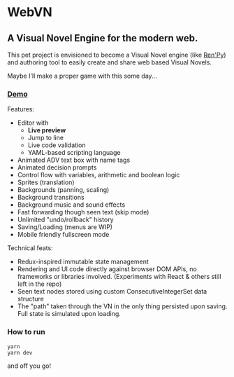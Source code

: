 # WebVN

## A Visual Novel Engine for the modern web.

This pet project is envisioned to become a Visual Novel engine
(like [Ren'Py](https://www.renpy.org/))
and authoring tool to easily create and share web based Visual Novels.

Maybe I'll make a proper game with this some day...

### [Demo](https://a544jh.github.io/webvn-demo/)

Features:

- Editor with
  - **Live preview**
  - Jump to line
  - Live code validation
  - YAML-based scripting language
- Animated ADV text box with name tags
- Animated decision prompts
- Control flow with variables, arithmetic and boolean logic
- Sprites (translation)
- Backgrounds (panning, scaling)
- Background transitions
- Background music and sound effects
- Fast forwarding though seen text (skip mode)
- Unlimited "undo/rollback" history
- Saving/Loading (menus are WIP)
- Mobile friendly fullscreen mode

Technical feats:

- Redux-inspired immutable state management
- Rendering and UI code directly against browser DOM APIs, no frameworks or
  libraries involved. (Experiments with React & others still left in the repo)
- Seen text nodes stored using custom ConsecutiveIntegerSet data structure
- The "path" taken through the VN in the only thing persisted upon saving.
  Full state is simulated upon loading.

### How to run

```
yarn
yarn dev
```

and off you go!

